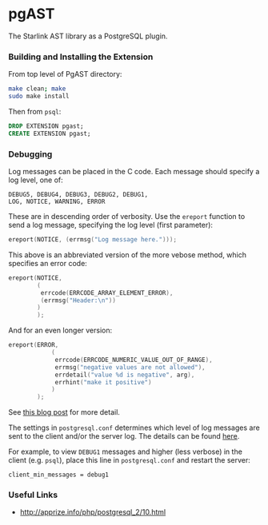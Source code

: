 # pgAST
The Starlink AST library as a PostgreSQL plugin.

### Building and Installing the Extension

From top level of PgAST directory:

```bash
make clean; make
sudo make install
```

Then from `psql`:

```sql
DROP EXTENSION pgast;
CREATE EXTENSION pgast;
```

### Debugging

Log messages can be placed in the C code. Each message should specify a log level, one of:

```
DEBUG5, DEBUG4, DEBUG3, DEBUG2, DEBUG1,
LOG, NOTICE, WARNING, ERROR
```

These are in descending order of verbosity. Use the `ereport` function to send a log message, specifying the log level (first parameter):

```c
ereport(NOTICE, (errmsg("Log message here.")));
```
This above is an abbreviated version of the more vebose method, which specifies an error code:

```c
ereport(NOTICE,
	    (
	     errcode(ERRCODE_ARRAY_ELEMENT_ERROR),
		 (errmsg("Header:\n"))
		)
		);
```

And for an even longer version:

```c
ereport(ERROR,
            (
             errcode(ERRCODE_NUMERIC_VALUE_OUT_OF_RANGE),
             errmsg("negative values are not allowed"),
             errdetail("value %d is negative", arg),
             errhint("make it positive")
            )
        );
```

See [this blog post](http://big-elephants.com/2015-10/writing-postgres-extensions-part-iii/) for more detail.

The settings in `postgresql.conf` determines which level of log messages are sent to the client and/or the server log. The details can be found [here](https://www.postgresql.org/docs/9.4/static/runtime-config-logging.html#RUNTIME-CONFIG-LOGGING-WHEN).

For example, to view `DEBUG1` messages and higher (less verbose) in the client (e.g. `psql`), place this line in `postgresql.conf` and restart the server:

```
client_min_messages = debug1
```

### Useful Links

* <http://apprize.info/php/postgresql_2/10.html>

